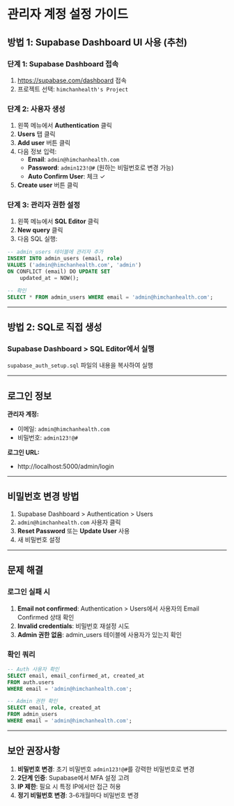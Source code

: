 # 관리자 계정 설정 가이드

## 방법 1: Supabase Dashboard UI 사용 (추천)

### 단계 1: Supabase Dashboard 접속
1. https://supabase.com/dashboard 접속
2. 프로젝트 선택: `himchanhealth's Project`

### 단계 2: 사용자 생성
1. 왼쪽 메뉴에서 **Authentication** 클릭
2. **Users** 탭 클릭
3. **Add user** 버튼 클릭
4. 다음 정보 입력:
   - **Email**: `admin@himchanhealth.com`
   - **Password**: `admin123!@#` (원하는 비밀번호로 변경 가능)
   - **Auto Confirm User**: 체크 ✓
5. **Create user** 버튼 클릭

### 단계 3: 관리자 권한 설정
1. 왼쪽 메뉴에서 **SQL Editor** 클릭
2. **New query** 클릭
3. 다음 SQL 실행:
```sql
-- admin_users 테이블에 관리자 추가
INSERT INTO admin_users (email, role) 
VALUES ('admin@himchanhealth.com', 'admin')
ON CONFLICT (email) DO UPDATE SET
    updated_at = NOW();

-- 확인
SELECT * FROM admin_users WHERE email = 'admin@himchanhealth.com';
```

---

## 방법 2: SQL로 직접 생성

### Supabase Dashboard > SQL Editor에서 실행
`supabase_auth_setup.sql` 파일의 내용을 복사하여 실행

---

## 로그인 정보

**관리자 계정:**
- 이메일: `admin@himchanhealth.com`
- 비밀번호: `admin123!@#`

**로그인 URL:**
- http://localhost:5000/admin/login

---

## 비밀번호 변경 방법

1. Supabase Dashboard > Authentication > Users
2. `admin@himchanhealth.com` 사용자 클릭
3. **Reset Password** 또는 **Update User** 사용
4. 새 비밀번호 설정

---

## 문제 해결

### 로그인 실패 시
1. **Email not confirmed**: Authentication > Users에서 사용자의 Email Confirmed 상태 확인
2. **Invalid credentials**: 비밀번호 재설정 시도
3. **Admin 권한 없음**: admin_users 테이블에 사용자가 있는지 확인

### 확인 쿼리
```sql
-- Auth 사용자 확인
SELECT email, email_confirmed_at, created_at 
FROM auth.users 
WHERE email = 'admin@himchanhealth.com';

-- Admin 권한 확인
SELECT email, role, created_at 
FROM admin_users 
WHERE email = 'admin@himchanhealth.com';
```

---

## 보안 권장사항

1. **비밀번호 변경**: 초기 비밀번호 `admin123!@#`를 강력한 비밀번호로 변경
2. **2단계 인증**: Supabase에서 MFA 설정 고려
3. **IP 제한**: 필요 시 특정 IP에서만 접근 허용
4. **정기 비밀번호 변경**: 3-6개월마다 비밀번호 변경